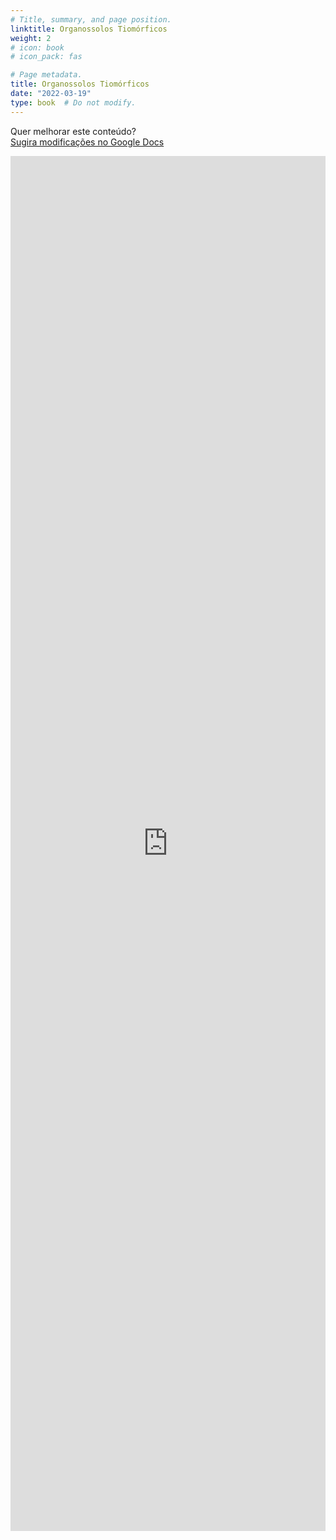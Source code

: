 ```yaml
---
# Title, summary, and page position.
linktitle: Organossolos Tiomórficos
weight: 2
# icon: book
# icon_pack: fas

# Page metadata.
title: Organossolos Tiomórficos
date: "2022-03-19"
type: book  # Do not modify.
---
```


Quer melhorar este conteúdo?<br>
[<i class="fa fa-edit" aria-hidden="true"></i> Sugira modificações no Google Docs][edit]

[edit]: https://docs.google.com/document/d/1ukK75G1vdA52Co0D-EMjQepO9A4C3NCJoQJkAlYZNuA/edit?usp=sharing

<iframe frameborder="0" style="width: 100%; height: 2200px" src="https://docs.google.com/document/d/e/2PACX-1vTNI4VGZ4H03Xt3bgoS79ZlZ3AcgskpUVpuosPC__JdTzNf7uAWgrs-lPdpm4Y6BFlPKjsB2wWDdC09/pub?embedded=true"></iframe>
